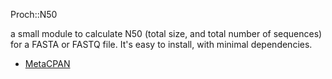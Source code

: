 Proch::N50

a small module to calculate N50 (total size, and total number of sequences) for a FASTA or FASTQ file.
It's easy to install, with minimal dependencies.

* [MetaCPAN](https://metacpan.org/pod/Proch::N50)
